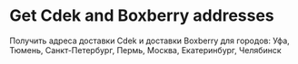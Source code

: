 # Get Cdek and Boxberry addresses
 Получить адреса доставки Cdek и доставки Boxberry для городов: Уфа, Тюмень, Санкт-Петербург, Пермь, Москва, Екатеринбург, Челябинск 

